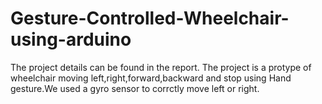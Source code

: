 # Gesture-Controlled-Wheelchair-using-arduino

The project details can be found in the report. The project is a protype of wheelchair moving left,right,forward,backward and stop using Hand gesture.We used a gyro sensor to corrctly move left or right.
